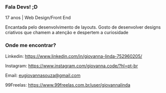 ### Fala Devs! ;D 

<!--
**giovannalinda/giovannalinda** is a ✨ _special_ ✨ repository because its `README.md` (this file) appears on your GitHub profile.
-->
17 anos | Web Design/Front End

Encantada pelo desenvolvimento de layouts. Gosto de desenvolver designs criativos que chamem a atenção e despertem a curiosidade
### Onde me encontrar?

Linkedin: https://www.linkedin.com/in/giovanna-linda-752960205/

Instagram: https://www.instagram.com/giovanna.code/?hl=pt-br

Email: eugiovannasouza@gmail.com

99Freelas: https://www.99freelas.com.br/user/giovannalinda
